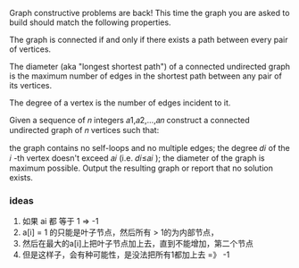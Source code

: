 Graph constructive problems are back! This time the graph you are asked to build should match the following properties.

The graph is connected if and only if there exists a path between every pair of vertices.

The diameter (aka "longest shortest path") of a connected undirected graph is the maximum number of edges in the
shortest path between any pair of its vertices.

The degree of a vertex is the number of edges incident to it.

Given a sequence of 𝑛
integers 𝑎1,𝑎2,…,𝑎𝑛
construct a connected undirected graph of 𝑛
vertices such that:

the graph contains no self-loops and no multiple edges;
the degree 𝑑𝑖
of the 𝑖
-th vertex doesn't exceed 𝑎𝑖
(i.e. 𝑑𝑖≤𝑎𝑖
);
the diameter of the graph is maximum possible.
Output the resulting graph or report that no solution exists.

### ideas

1. 如果 ai 都 等于 1 => -1
2. a[i] = 1 的只能是叶子节点，然后所有 > 1的为内部节点，
3. 然后在最大的a[i]上把叶子节点加上去，直到不能增加，第二个节点
4. 但是这样子，会有种可能性，是没法把所有1都加上去 =》 -1